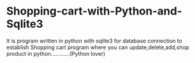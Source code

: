 # Shopping-cart-with-Python-and-Sqlite3
It is program written in python with sqlite3  for database connection to establish Shopping cart program where you can update,delete,add,shop product in python............(Python lover)

